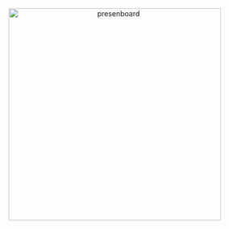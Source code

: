 <div style="text-align: center;">
<img width="421" alt="presenboard" src="https://user-images.githubusercontent.com/59218001/77263083-f0fcef80-6cda-11ea-8141-9b38a2e227d4.png"></div>
